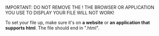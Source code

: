 IMPORTANT: DO NOT REMOVE THE <!DOCTYPE html>! THE BROWSER OR APPLICATION YOU USE TO DISPLAY YOUR FILE WILL NOT WORK!

To set your file up, make sure it's on **a website** or **an application that supports html**.
The file should end in ".html".
